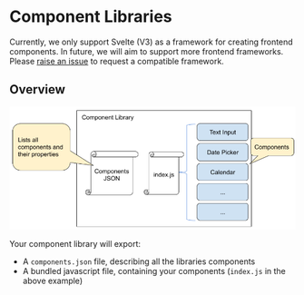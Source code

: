 # Component Libraries

Currently, we only support Svelte \(V3\) as a framework for creating frontend components. In future, we will aim to support more frontend frameworks. Please [raise an issue](https://github.com/Budibase/budibase/issues) to request a compatible framework.

## Overview

![custom-components-overview](../../.gitbook/assets/custom-components-overview.png)

Your component library will export:

* A `components.json` file, describing all the libraries components
* A bundled javascript file, containing your components \(`index.js` in the above example\)

